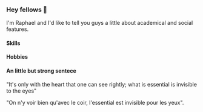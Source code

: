 ### Hey fellows 👋

I'm Raphael and I'd like to tell you guys a little about academical and social features. 


#### Skills


#### Hobbies


#### An little but strong sentece

"It's only with the heart that one can see rightly; what is essential is invisible to the eyes"

"On n'y voir bien qu'avec le coir, l'essential est invisible pour les yeux".

